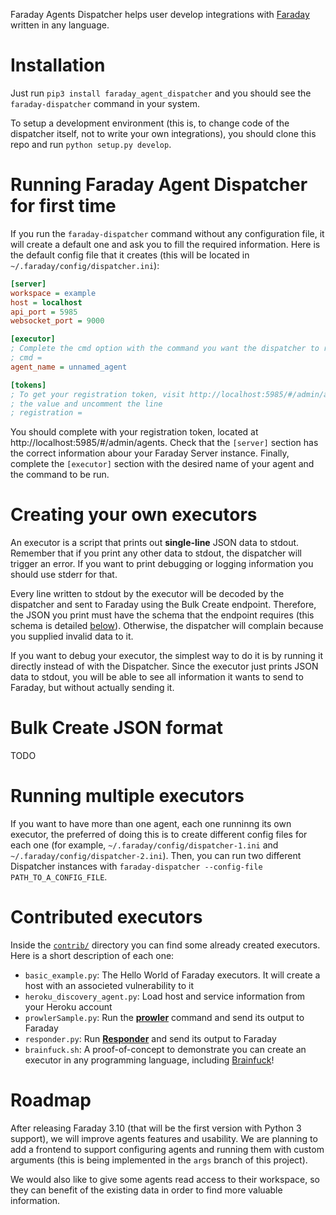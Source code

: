 Faraday Agents Dispatcher helps user develop integrations with
[Faraday][faraday] written in any language. <!-- For more information, check [this
blogpost][blogpost] or continue reading. -->

[faraday]: https://github.com/infobyte/faraday/
[blogpost]: https://medium.com/faraday

# Installation

Just run `pip3 install faraday_agent_dispatcher` and you should see the
`faraday-dispatcher` command in your system.

To setup a development environment (this is, to change code of the dispatcher
itself, not to write your own integrations), you should clone this repo and run
`python setup.py develop`.

# Running Faraday Agent Dispatcher for first time

If you run the `faraday-dispatcher` command without any configuration
file, it will create a default one and ask you to fill the required
information. Here is the default config file that it creates (this will
be located in `~/.faraday/config/dispatcher.ini`):

```ini
[server]
workspace = example
host = localhost
api_port = 5985
websocket_port = 9000

[executor]
; Complete the cmd option with the command you want the dispatcher to run
; cmd =
agent_name = unnamed_agent

[tokens]
; To get your registration token, visit http://localhost:5985/#/admin/agents, copy
; the value and uncomment the line
; registration =
```

You should complete with your registration token, located at
http://localhost:5985/#/admin/agents. Check that the `[server]` section has the
correct information abour your Faraday Server instance. Finally, complete the
`[executor]` section with the desired name of your agent and the command to be
run.

# Creating your own executors

An executor is a script that prints out **single-line** JSON data to stdout.
Remember that if you print any other data to stdout, the dispatcher will
trigger an error. If you want to print debugging or logging information you
should use stderr for that.

Every line written to stdout by the executor will be decoded by the dispatcher
and sent to Faraday using the Bulk Create endpoint. Therefore, the JSON you
print must have the schema that the endpoint requires (this schema is detailed
[below](#bulk-create-json-format)). Otherwise, the dispatcher will complain
because you supplied invalid data to it.

If you want to debug your executor, the simplest way to do it is by running it
directly instead of with the Dispatcher. Since the executor just prints JSON
data to stdout, you will be able to see all information it wants to send to
Faraday, but without actually sending it.

# Bulk Create JSON format

TODO

# Running multiple executors

If you want to have more than one agent, each one runninng its own executor,
the preferred of doing this is to create different config files for each one
(for example, `~/.faraday/config/dispatcher-1.ini` and
`~/.faraday/config/dispatcher-2.ini`). Then, you can run two different
Dispatcher instances with `faraday-dispatcher --config-file
PATH_TO_A_CONFIG_FILE`.

# Contributed executors

Inside the [`contrib/`][contrib] directory you can find some already
created executors. Here is a short description of each one:

* `basic_example.py`: The Hello World of Faraday executors. It will
  create a host with an associeted vulnerability to it
* `heroku_discovery_agent.py`: Load host and service information from
  your Heroku account
* `prowlerSample.py`: Run the [**prowler**][prowler] command and send
  its output to Faraday
* `responder.py`: Run [**Responder**][responder] and send its output
  to Faraday
* `brainfuck.sh`: A proof-of-concept to demonstrate you can create
  an executor in any programming language, including [Brainfuck][brainfuck]!

[contrib]: https://github.com/infobyte/faraday_agent_dispatcher/tree/master/contrib
[brainfuck]: https://en.wikipedia.org/wiki/Brainfuck
[prowler]: https://github.com/toniblyx/prowler
[responder]: https://github.com/lgandx/Responder

# Roadmap

After releasing Faraday 3.10 (that will be the first version with Python 3
support), we will improve agents features and usability. We are planning to add
a frontend to support configuring agents and running them with custom arguments
(this is being implemented in the `args` branch of this project).

We would also like to give some agents read access to their workspace, so they
can benefit of the existing data in order to find more valuable information.
